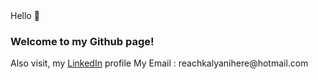 
<html>
  <body>
  Hello 👋 <h3>Welcome to my Github page!</h3>
    Also visit, my <a href="https://www.linkedin.com/in/kalyani-kopparapu-b1b822b5/" >LinkedIn</a> profile
    My Email : reachkalyanihere@hotmail.com
  </body>
</html>
<!--
**kalopap/kalopap** is a ✨ _special_ ✨ repository because its `README.md` (this file) appears on your GitHub profile.

Here are some ideas to get you started:

- 🔭 I’m currently working on ...
- 🌱 I’m currently learning ...
- 👯 I’m looking to collaborate on ...
- 🤔 I’m looking for help with ...
- 💬 Ask me about ...
- 📫 How to reach me: ...
- 😄 Pronouns: ...
- ⚡ Fun fact: ...
-->
